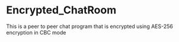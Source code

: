 # Encrypted_ChatRoom
This is a peer to peer chat program that is encrypted using AES-256 encryption in CBC mode
